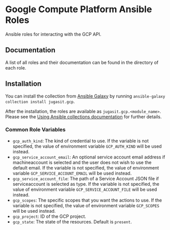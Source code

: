 # Google Compute Platform Ansible Roles

Ansible roles for interacting with the GCP API.

## Documentation

A list of all roles and their documentation can be found in the directory of each role.

## Installation

You can install the collection from [Ansible Galaxy](https://galaxy.ansible.com/jugasit/gcp) by running `ansible-galaxy collection install jugasit.gcp`.

After the installation, the roles are available as `jugasit.gcp.<module_name>`. Please see the [Using Ansible collections documentation](https://docs.ansible.com/ansible/devel/user_guide/collections_using.html) for further details.

### Common Role Variables

- `gcp_auth_kind`: The kind of credential to use. If the variable is not specified, the value of environment variable `GCP_AUTH_KIND` will be used instead.
- `gcp_service_account_email`: An optional service account email address if machineaccount is selected and the user does not wish to use the default email. If the variable is not specified, the value of environment variable `GCP_SERVICE_ACCOUNT_EMAIL` will be used instead.
- `gcp_service_account_file`: The path of a Service Account JSON file if serviceaccount is selected as type. If the variable is not specified, the value of environment variable `GCP_SERVICE_ACCOUNT_FILE` will be used instead.
- `gcp_scopes`: The specific scopes that you want the actions to use. If the variable is not specified, the value of environment variable `GCP_SCOPES` will be used instead.
- `gcp_project`: ID of the GCP project.
- `gcp_state`: The state of the resources. Default is `present`.
